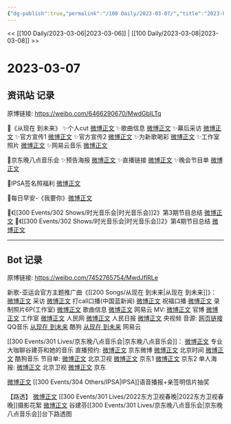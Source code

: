```yaml
---
{"dg-publish":true,"permalink":"/100 Daily/2023-03-07/","title":"2023-03-07","created":"2023-03-08T13:37:06.000+08:00","updated":"2023-04-11T14:46:32.000+08:00"}
---
```



<< [[100 Daily/2023-03-06\|2023-03-06]] | [[100 Daily/2023-03-08\|2023-03-08]] >>

# 2023-03-07

## 资讯站 记录

原博链接: https://weibo.com/6466290670/MwdGblLTq

🌟《从现在 到未来》
✨个人cut [微博正文](https://weibo.com/6466290670/4876613269587233)
✨歌曲信息 [微博正文](https://weibo.com/6466290670/4876658428873514)
✨幕后采访 [微博正文](https://weibo.com/6466290670/4876613793087779)
✨官方宣传1 [微博正文](https://weibo.com/6466290670/4876613467243023)
✨官方宣传2 [微博正文](https://weibo.com/6466290670/4876636653095451)
✨为新歌喝彩 [微博正文](https://weibo.com/6466290670/4876635381434898)
✨工作室照片 [微博正文](https://weibo.com/6466290670/4876647909823882)
✨网易云音乐 [微博正文](https://weibo.com/6466290670/4876668860106228)

🌟京东晚八点音乐会
✨预告海报 [微博正文](https://weibo.com/6466290670/4876687675753352)
✨直播链接 [微博正文](https://weibo.com/6466290670/4876751798275476)
✨晚会节目单 [微博正文](https://weibo.com/6466290670/4876719335671788)

🌟IPSA签名照福利 [微博正文](https://weibo.com/6466290670/4876634622525584)

🌟每日早安-《我要你》[微博正文](https://weibo.com/6466290670/4876574865753029)

🌟《[[300 Events/302 Shows/时光音乐会\|时光音乐会]]2》第3期节目总结 [微博正文](https://weibo.com/6466290670/4876606399580469)
🌟《[[300 Events/302 Shows/时光音乐会\|时光音乐会]]2》第4期节目总结 [微博正文](https://weibo.com/6466290670/4876623868330331)

---
## Bot 记录

原博链接: https://weibo.com/7452765754/MwdJflRLe

新歌-亚运会官方主题推广曲《[[200 Songs/从现在 到未来\|从现在 到未来]]》：
[微博正文](https://weibo.com/6427644421/4876608085165769) 采访
[微博正文](https://weibo.com/2286092114/4876614506907482) 打call口播(中国蓝新闻)
[微博正文](https://weibo.com/6427644421/4876623059091547) 祝福口播
[微博正文](https://weibo.com/7478855230/4876642789360953) 录制照片6P(工作室)
[微博正文](https://weibo.com/6466290670/4876658428873514) 歌曲信息
[微博正文](https://weibo.com/1721030997/4876632547132326) 网易云
MV:
[微博正文](https://weibo.com/6427644421/4876602917786029) 官博
[微博正文](https://weibo.com/7478855230/4876634711393587) 工作室
[微博正文](https://weibo.com/2286908003/4876633129880462) 人民网
[微博正文](https://weibo.com/2803301701/4876646597266996) 人民日报
[微博正文](https://weibo.com/7211561239/4876731268206426) 央视频
音源:
[网页链接](https://weibo.cn/sinaurl?u=https%3A%2F%2Fc6.y.qq.com%2Fbase%2Ffcgi-bin%2Fu%3F__%3D0yKvtSzn3evo) QQ音乐
[从现在 到未来](https://weibo.cn/sinaurl?u=https%3A%2F%2Ft4.kugou.com%2Fsong.html%3Fid%3D9C8H52bB9V2) 酷狗
[从现在 到未来](https://weibo.cn/sinaurl?u=http%3A%2F%2Fmusic.163.com%2Fshare%2Fsina%2Fdirect%2F18%2F2028166834) 网易云

[[300 Events/301 Lives/京东晚八点音乐会\|京东晚八点音乐会]]：
[微博正文](https://weibo.com/1717871843/4876746375040800) 专业大咖聊谷建芬和她的音乐
直播预约:
[微博正文](https://weibo.com/1717871843/4876746359309552) 京东微博
[微博正文](https://weibo.com/2992050891/4876736561680780) 北京时间
[微博正文](https://weibo.com/1665103091/4876685974179144) 酷狗音乐
节目单:
[微博正文](https://weibo.com/1779837945/4876737555464350) 北京卫视
[微博正文](https://weibo.com/1717871843/4876716704794112) 京东1
[微博正文](https://weibo.com/1717871843/4876731262962712) 京东2
单人海报:
[微博正文](https://weibo.com/1779837945/4876733692776479) 北京卫视
[微博正文](https://weibo.com/1717871843/4876685965265283) 京东

[微博正文](https://weibo.com/1851789841/4876627894864377) [[300 Events/304 Others/IPSA\|IPSA]]语音播报+亲签明信片抽奖

【路透】
[微博正文](https://weibo.com/5122158435/4876643703459887) [[300 Events/301 Lives/2022东方卫视春晚\|2022东方卫视春晚]]摄影花絮
[微博正文](https://weibo.com/3199780861/4876667312936875) 谷建芬[[300 Events/301 Lives/京东晚八点音乐会\|京东晚八点音乐会]]台下路透图
